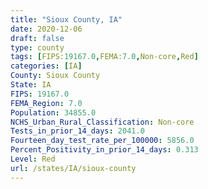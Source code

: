 ```yaml
---
title: "Sioux County, IA"
date: 2020-12-06
draft: false
type: county
tags: [FIPS:19167.0,FEMA:7.0,Non-core,Red]
categories: [IA]
County: Sioux County
State: IA
FIPS: 19167.0
FEMA_Region: 7.0
Population: 34855.0
NCHS_Urban_Rural_Classification: Non-core
Tests_in_prior_14_days: 2041.0
Fourteen_day_test_rate_per_100000: 5856.0
Percent_Positivity_in_prior_14_days: 0.313
Level: Red
url: /states/IA/sioux-county
---
```



